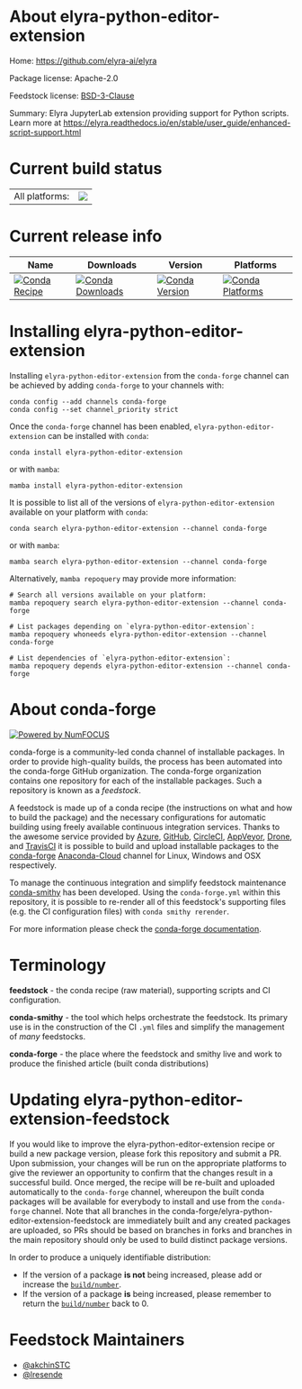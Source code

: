 About elyra-python-editor-extension
===================================

Home: https://github.com/elyra-ai/elyra

Package license: Apache-2.0

Feedstock license: [BSD-3-Clause](https://github.com/conda-forge/elyra-python-editor-extension-feedstock/blob/main/LICENSE.txt)

Summary: Elyra JupyterLab extension providing support for Python scripts. Learn more at https://elyra.readthedocs.io/en/stable/user_guide/enhanced-script-support.html

Current build status
====================


<table><tr><td>All platforms:</td>
    <td>
      <a href="https://dev.azure.com/conda-forge/feedstock-builds/_build/latest?definitionId=11193&branchName=main">
        <img src="https://dev.azure.com/conda-forge/feedstock-builds/_apis/build/status/elyra-python-editor-extension-feedstock?branchName=main">
      </a>
    </td>
  </tr>
</table>

Current release info
====================

| Name | Downloads | Version | Platforms |
| --- | --- | --- | --- |
| [![Conda Recipe](https://img.shields.io/badge/recipe-elyra--python--editor--extension-green.svg)](https://anaconda.org/conda-forge/elyra-python-editor-extension) | [![Conda Downloads](https://img.shields.io/conda/dn/conda-forge/elyra-python-editor-extension.svg)](https://anaconda.org/conda-forge/elyra-python-editor-extension) | [![Conda Version](https://img.shields.io/conda/vn/conda-forge/elyra-python-editor-extension.svg)](https://anaconda.org/conda-forge/elyra-python-editor-extension) | [![Conda Platforms](https://img.shields.io/conda/pn/conda-forge/elyra-python-editor-extension.svg)](https://anaconda.org/conda-forge/elyra-python-editor-extension) |

Installing elyra-python-editor-extension
========================================

Installing `elyra-python-editor-extension` from the `conda-forge` channel can be achieved by adding `conda-forge` to your channels with:

```
conda config --add channels conda-forge
conda config --set channel_priority strict
```

Once the `conda-forge` channel has been enabled, `elyra-python-editor-extension` can be installed with `conda`:

```
conda install elyra-python-editor-extension
```

or with `mamba`:

```
mamba install elyra-python-editor-extension
```

It is possible to list all of the versions of `elyra-python-editor-extension` available on your platform with `conda`:

```
conda search elyra-python-editor-extension --channel conda-forge
```

or with `mamba`:

```
mamba search elyra-python-editor-extension --channel conda-forge
```

Alternatively, `mamba repoquery` may provide more information:

```
# Search all versions available on your platform:
mamba repoquery search elyra-python-editor-extension --channel conda-forge

# List packages depending on `elyra-python-editor-extension`:
mamba repoquery whoneeds elyra-python-editor-extension --channel conda-forge

# List dependencies of `elyra-python-editor-extension`:
mamba repoquery depends elyra-python-editor-extension --channel conda-forge
```


About conda-forge
=================

[![Powered by
NumFOCUS](https://img.shields.io/badge/powered%20by-NumFOCUS-orange.svg?style=flat&colorA=E1523D&colorB=007D8A)](https://numfocus.org)

conda-forge is a community-led conda channel of installable packages.
In order to provide high-quality builds, the process has been automated into the
conda-forge GitHub organization. The conda-forge organization contains one repository
for each of the installable packages. Such a repository is known as a *feedstock*.

A feedstock is made up of a conda recipe (the instructions on what and how to build
the package) and the necessary configurations for automatic building using freely
available continuous integration services. Thanks to the awesome service provided by
[Azure](https://azure.microsoft.com/en-us/services/devops/), [GitHub](https://github.com/),
[CircleCI](https://circleci.com/), [AppVeyor](https://www.appveyor.com/),
[Drone](https://cloud.drone.io/welcome), and [TravisCI](https://travis-ci.com/)
it is possible to build and upload installable packages to the
[conda-forge](https://anaconda.org/conda-forge) [Anaconda-Cloud](https://anaconda.org/)
channel for Linux, Windows and OSX respectively.

To manage the continuous integration and simplify feedstock maintenance
[conda-smithy](https://github.com/conda-forge/conda-smithy) has been developed.
Using the ``conda-forge.yml`` within this repository, it is possible to re-render all of
this feedstock's supporting files (e.g. the CI configuration files) with ``conda smithy rerender``.

For more information please check the [conda-forge documentation](https://conda-forge.org/docs/).

Terminology
===========

**feedstock** - the conda recipe (raw material), supporting scripts and CI configuration.

**conda-smithy** - the tool which helps orchestrate the feedstock.
                   Its primary use is in the construction of the CI ``.yml`` files
                   and simplify the management of *many* feedstocks.

**conda-forge** - the place where the feedstock and smithy live and work to
                  produce the finished article (built conda distributions)


Updating elyra-python-editor-extension-feedstock
================================================

If you would like to improve the elyra-python-editor-extension recipe or build a new
package version, please fork this repository and submit a PR. Upon submission,
your changes will be run on the appropriate platforms to give the reviewer an
opportunity to confirm that the changes result in a successful build. Once
merged, the recipe will be re-built and uploaded automatically to the
`conda-forge` channel, whereupon the built conda packages will be available for
everybody to install and use from the `conda-forge` channel.
Note that all branches in the conda-forge/elyra-python-editor-extension-feedstock are
immediately built and any created packages are uploaded, so PRs should be based
on branches in forks and branches in the main repository should only be used to
build distinct package versions.

In order to produce a uniquely identifiable distribution:
 * If the version of a package **is not** being increased, please add or increase
   the [``build/number``](https://docs.conda.io/projects/conda-build/en/latest/resources/define-metadata.html#build-number-and-string).
 * If the version of a package **is** being increased, please remember to return
   the [``build/number``](https://docs.conda.io/projects/conda-build/en/latest/resources/define-metadata.html#build-number-and-string)
   back to 0.

Feedstock Maintainers
=====================

* [@akchinSTC](https://github.com/akchinSTC/)
* [@lresende](https://github.com/lresende/)

